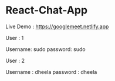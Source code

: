 # React-Chat-App

Live Demo : https://googlemeet.netlify.app

User : 1

Username: sudo
password: sudo

User : 2

Username : dheela
password : dheela


